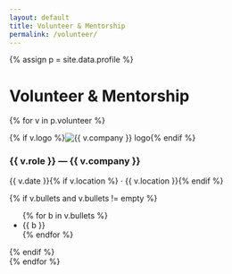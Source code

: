 ```yaml
---
layout: default
title: Volunteer & Mentorship
permalink: /volunteer/
---
```

{% assign p = site.data.profile %}

<h1 class="h1">Volunteer & Mentorship</h1>
<div class="hr"></div>

{% for v in p.volunteer %}
<div class="card">
  <div class="volunteer-header">
    {% if v.logo %}<img src="{{ v.logo }}" alt="{{ v.company }} logo" class="volunteer-logo">{% endif %}
    <h3 class="h2">{{ v.role }} — {{ v.company }}</h3>
  </div>
  <p class="mono">{{ v.date }}{% if v.location %} · {{ v.location }}{% endif %}</p>
  {% if v.bullets and v.bullets != empty %}
  <ul>
  {% for b in v.bullets %}<li>{{ b }}</li>{% endfor %}
  </ul>
  {% endif %}
</div>
{% endfor %}
